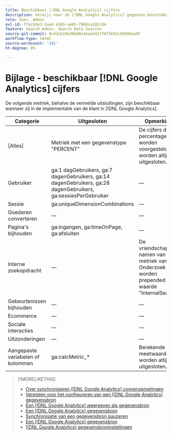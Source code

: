 ```yaml
---
title: Beschikbaar [!DNL Google Analytics] cijfers
description: Verwijs naar de [!DNL Google Analytics] gegevens beschikbaar voor gegevensbronnen.
role: User, Admin
exl-id: f7ac93e3-1aed-4165-ae65-7966ca192c84
feature: Search Admin, Search Data Sources
source-git-commit: 9c4dcb19e386d8e1eea541776f5b92c9d500ae9f
workflow-type: tm+mt
source-wordcount: '141'
ht-degree: 0%

---
```


# Bijlage - beschikbaar [!DNL Google Analytics] cijfers

De volgende metriek, behalve de vermelde uitsluitingen, zijn beschikbaar wanneer zij in de implementatie van de klant in [!DNL Google Analytics].

<!-- Notes as FYI to self:
>[!NOTE]
>
>* For some of these metrics, [!DNL Google] assigns the friendly name, and the name is consistent. For some metrics, the advertiser assigns the friendly name in [!DNL Google Analytics], and the name has a dynamic value.
>* Some metrics are assigned at the property level, and others are assigned at the view level.
-->

| Categorie | Uitgesloten | Opmerkingen |
| ---- | ---- | ---- |
| \[Alles\] | Metriek met een gegevenstype &quot;PERCENT&quot; | De cijfers die als percentage worden voorgesteld worden altijd uitgesloten. |
| Gebruiker | ga:1 dagGebruikers, ga:7 dagenGebruikers, ga:14 dagenGebruikers, ga:28 dagenGebruikers, ga:sessiesPerGebruiker | — |
| Sessie | ga:uniqueDimensionCombinations | — |
| Goederen converteren | — | — |
| Pagina&#39;s bijhouden | ga:ingangen, ga:timeOnPage, ga:afsluiten | — |
| Interne zoekopdracht | — | De vriendschappelijke namen van alle metriek van Intern Onderzoek worden prepended met de waarde &quot;InternalSearch: &quot; |
| Gebeurtenissen bijhouden | — | — |
| Ecommerce | — | — |
| Sociale interacties | — | — |
| Uitzonderingen | — | — |
| Aangepaste variabelen of kolommen | ga:calcMetric_* | Berekende meetwaarden worden altijd uitgesloten. |

>[!MORELIKETHIS]
>
>* [Over synchroniseren [!DNL Google Analytics] conversiemetingen](data-source-about.md)
>* [Vereisten voor het configureren van een [!DNL Google Analytics] gegevensbron](data-source-prerequisites.md)
>* [Een [!DNL Google Analytics] weergeven als gegevensbron](data-source-configure.md)
>* [Een [!DNL Google Analytics] gegevensbron](data-source-edit.md)
>* [Synchronisatie van een gegevensbron pauzeren](data-source-pause.md)
>* [Een [!DNL Google Analytics] gegevensbron](data-source-reauthenticate.md)
>* [[!DNL Google Analytics] gegevensbroninstellingen](data-source-settings.md)
